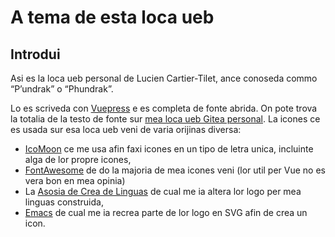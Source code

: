 # A tema de esta loca ueb

## Introdui
Asi es la loca ueb personal de Lucien Cartier-Tilet, ance conoseda
commo “P’undrak” o “Phundrak”.

Lo es scriveda con [Vuepress](https://v2.vuepress.vuejs.org/) e es
completa de fonte abrida. On pote trova la totalia de la testo de
fonte sur [mea loca ueb Gitea
personal](https://labs.phundrak.com/phundrak/phundrak.com). La icones
ce es usada sur esa loca ueb veni de varia orijinas diversa:
- [IcoMoon](https://icomoon.io) ce me usa afin faxi icones en un tipo
  de letra unica, incluinte alga de lor propre icones,
- [FontAwesome](https://fontawesome.com/) de do la majoria de mea
  icones veni (lor util per Vue no es vera bon en mea opinia)
- La [Asosia de Crea de Linguas](https://conlang.org/) <Icon
  name="conlang2"/> de cual me ia altera lor logo per mea linguas
  construida,
- [Emacs](https://www.gnu.org/software/emacs/) <Icon name="emacs" />
  de cual me ia recrea parte de lor logo en SVG afin de crea un icon.
